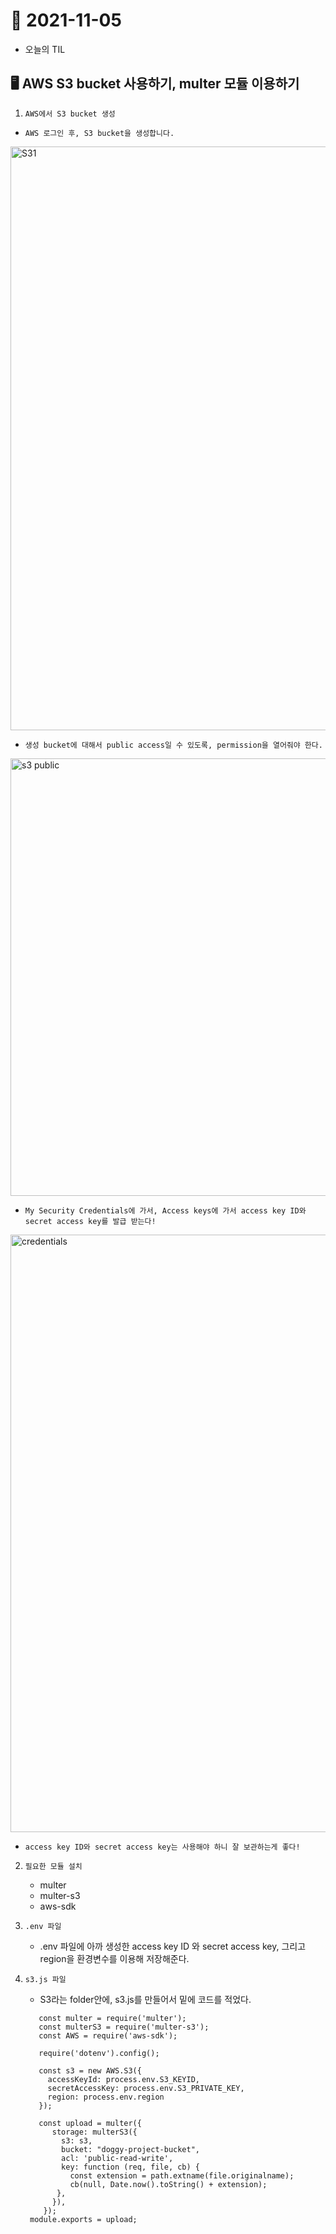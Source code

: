 # 📝 2021-11-05
- 오늘의 TIL

## 🖥 AWS S3 bucket 사용하기, multer 모듈 이용하기

1. `AWS에서 S3 bucket 생성`

- `AWS 로그인 후, S3 bucket을 생성합니다.`
<img width="934" alt="S31" src="https://user-images.githubusercontent.com/59908525/140505533-aa9d65d2-e1d5-48b8-8700-46c645a9d410.PNG">


- `생성 bucket에 대해서 public access일 수 있도록, permission을 열어줘야 한다.`
<img width="700" alt="s3 public" src="https://user-images.githubusercontent.com/59908525/140505597-78fe9a00-7229-4947-b4f9-e883f802a8dd.PNG">


- `My Security Credentials에 가서, Access keys에 가서 access key ID와 secret access key를 발급 받는다!`
<img width="956" alt="credentials" src="https://user-images.githubusercontent.com/59908525/140503967-d3169260-5425-499e-9d06-76241c914e66.PNG">

- `access key ID와 secret access key는 사용해야 하니 잘 보관하는게 좋다!`


2. `필요한 모듈 설치`
    - multer
    - multer-s3
    - aws-sdk

3. `.env 파일`
    - .env 파일에 아까 생성한 access key ID 와 secret access key, 그리고 region을 환경변수를 이용해 저장해준다. 

4. `s3.js 파일`
    - S3라는 folder안에, s3.js를 만들어서 밑에 코드를 적었다.       
    ```const path = require('path');
       const multer = require('multer');
       const multerS3 = require('multer-s3');
       const AWS = require('aws-sdk');

       require('dotenv').config();

       const s3 = new AWS.S3({ 
         accessKeyId: process.env.S3_KEYID, 
         secretAccessKey: process.env.S3_PRIVATE_KEY,
         region: process.env.region
       });

       const upload = multer({
          storage: multerS3({
            s3: s3,
            bucket: "doggy-project-bucket",
            acl: 'public-read-write',
            key: function (req, file, cb) {
              const extension = path.extname(file.originalname);
              cb(null, Date.now().toString() + extension);
           },
          }),
        });
     module.exports = upload;
     ```       

